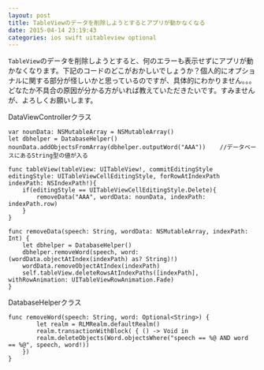```yaml
---
layout: post
title: TableViewのデータを削除しようとするとアプリが動かなくなる
date: 2015-04-14 23:19:43
categories: ios swift uitableview optional
---
```

<p><code>TableView</code>のデータを削除しようとすると、何のエラーも表示せずにアプリが動かなくなります。下記のコードのどこがおかしいでしょうか？個人的にオプショナルに関する部分が怪しいかと思っているのですが、具体的にわかりません。。。どなたか不具合の原因が分かる方がいれば教えていただきたいです。すみませんが、よろしくお願いします。</p>

<p>DataViewControllerクラス</p>

<pre><code>var nounData: NSMutableArray = NSMutableArray()
let dbhelper = DatabaseHelper()
nounData.addObjectsFromArray(dbhelper.outputWord("AAA"))    //データベースにあるString型の値が入る

func tableView(tableView: UITableView!, commitEditingStyle editingStyle: UITableViewCellEditingStyle, forRowAtIndexPath indexPath: NSIndexPath!){            
    if(editingStyle == UITableViewCellEditingStyle.Delete){
        removeData("AAA", wordData: nounData, indexPath: indexPath.row)
    }
}

func removeData(speech: String, wordData: NSMutableArray, indexPath: Int) {
    let dbhelper = DatabaseHelper()
    dbhelper.removeWord(speech, word: (wordData.objectAtIndex(indexPath) as? String)!)
    wordData.removeObjectAtIndex(indexPath)
    self.tableView.deleteRowsAtIndexPaths([indexPath], withRowAnimation: UITableViewRowAnimation.Fade)
}
</code></pre>

<p>DatabaseHelperクラス</p>

<pre><code>func removeWord(speech: String, word: Optional&lt;String&gt;) {
        let realm = RLMRealm.defaultRealm()
        realm.transactionWithBlock( { () -&gt; Void in
        realm.deleteObjects(Word.objectsWhere("speech == %@ AND word == %@", speech, word!))
    })
}
</code></pre>
